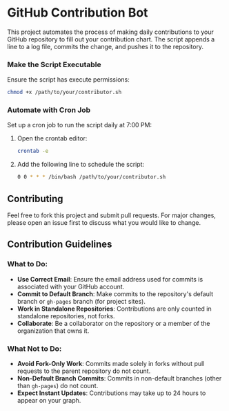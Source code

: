
# GitHub Contribution Bot

This project automates the process of making daily contributions to your GitHub repository to fill out your contribution chart. The script appends a line to a log file, commits the change, and pushes it to the repository.

### Make the Script Executable

Ensure the script has execute permissions:

```sh
chmod +x /path/to/your/contributor.sh
```

### Automate with Cron Job

Set up a cron job to run the script daily at 7:00 PM:

1. Open the crontab editor:

    ```sh
    crontab -e
    ```

2. Add the following line to schedule the script:

    ```sh
    0 0 * * * /bin/bash /path/to/your/contributor.sh
    ```

## Contributing

Feel free to fork this project and submit pull requests. For major changes, please open an issue first to discuss what you would like to change.
## Contribution Guidelines

### What to Do:
- **Use Correct Email**: Ensure the email address used for commits is associated with your GitHub account.
- **Commit to Default Branch**: Make commits to the repository's default branch or `gh-pages` branch (for project sites).
- **Work in Standalone Repositories**: Contributions are only counted in standalone repositories, not forks.
- **Collaborate**: Be a collaborator on the repository or a member of the organization that owns it.

### What Not to Do:
- **Avoid Fork-Only Work**: Commits made solely in forks without pull requests to the parent repository do not count.
- **Non-Default Branch Commits**: Commits in non-default branches (other than `gh-pages`) do not count.
- **Expect Instant Updates**: Contributions may take up to 24 hours to appear on your graph.
